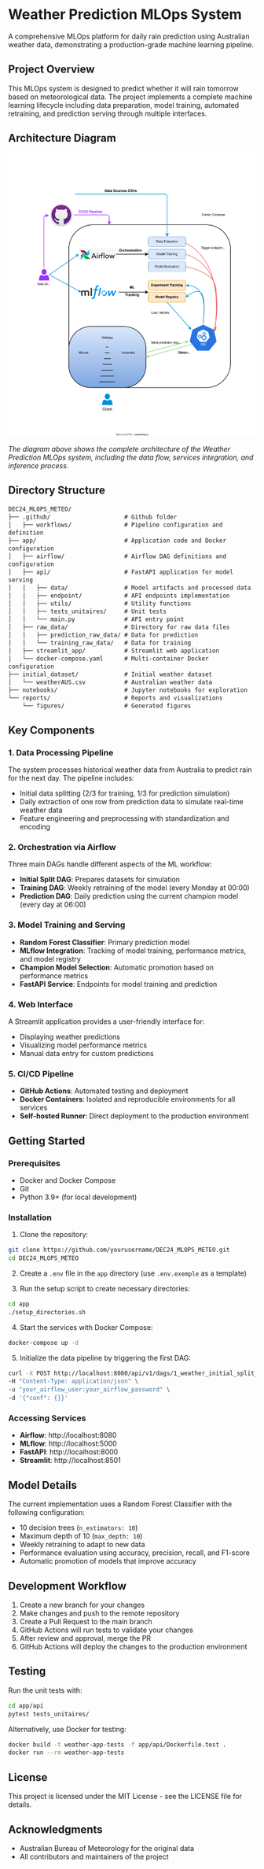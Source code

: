 # Weather Prediction MLOps System

A comprehensive MLOps platform for daily rain prediction using Australian weather data, demonstrating a production-grade machine learning pipeline.

## Project Overview

This MLOps system is designed to predict whether it will rain tomorrow based on meteorological data. The project implements a complete machine learning lifecycle including data preparation, model training, automated retraining, and prediction serving through multiple interfaces.

## Architecture Diagram

![Weather Prediction MLOps Architecture](./reports/figures/Meteo_MLOPS_diagram.drawio.svg)

*The diagram above shows the complete architecture of the Weather Prediction MLOps system, including the data flow, services integration, and inference process.*

## Directory Structure

```
DEC24_MLOPS_METEO/
├── .github/                     # Github folder
│   ├── workflows/               # Pipeline configuration and definition
├── app/                         # Application code and Docker configuration
│   ├── airflow/                 # Airflow DAG definitions and configuration
│   ├── api/                     # FastAPI application for model serving
│   │   ├── data/                # Model artifacts and processed data
│   │   ├── endpoint/            # API endpoints implementation
│   │   ├── utils/               # Utility functions
│   │   ├── tests_unitaires/     # Unit tests
│   │   └── main.py              # API entry point
│   ├── raw_data/                # Directory for raw data files
│   │   ├── prediction_raw_data/ # Data for prediction
│   │   └── training_raw_data/   # Data for training
│   ├── streamlit_app/           # Streamlit web application
│   └── docker-compose.yaml      # Multi-container Docker configuration
├── initial_dataset/             # Initial weather dataset
│   └── weatherAUS.csv           # Australian weather data
├── notebooks/                   # Jupyter notebooks for exploration
└── reports/                     # Reports and visualizations
    └── figures/                 # Generated figures
```

## Key Components

### 1. Data Processing Pipeline

The system processes historical weather data from Australia to predict rain for the next day. The pipeline includes:

- Initial data splitting (2/3 for training, 1/3 for prediction simulation)
- Daily extraction of one row from prediction data to simulate real-time weather data
- Feature engineering and preprocessing with standardization and encoding

### 2. Orchestration via Airflow

Three main DAGs handle different aspects of the ML workflow:

- **Initial Split DAG**: Prepares datasets for simulation
- **Training DAG**: Weekly retraining of the model (every Monday at 00:00)
- **Prediction DAG**: Daily prediction using the current champion model (every day at 06:00)

### 3. Model Training and Serving

- **Random Forest Classifier**: Primary prediction model
- **MLflow Integration**: Tracking of model training, performance metrics, and model registry
- **Champion Model Selection**: Automatic promotion based on performance metrics
- **FastAPI Service**: Endpoints for model training and prediction

### 4. Web Interface

A Streamlit application provides a user-friendly interface for:

- Displaying weather predictions
- Visualizing model performance metrics
- Manual data entry for custom predictions

### 5. CI/CD Pipeline

- **GitHub Actions**: Automated testing and deployment
- **Docker Containers**: Isolated and reproducible environments for all services
- **Self-hosted Runner**: Direct deployment to the production environment

## Getting Started

### Prerequisites

- Docker and Docker Compose
- Git
- Python 3.9+ (for local development)

### Installation

1. Clone the repository:
```bash
git clone https://github.com/yourusername/DEC24_MLOPS_METEO.git
cd DEC24_MLOPS_METEO
```

2. Create a `.env` file in the `app` directory (use `.env.exemple` as a template)

3. Run the setup script to create necessary directories:
```bash
cd app
./setup_directories.sh
```

4. Start the services with Docker Compose:
```bash
docker-compose up -d
```

5. Initialize the data pipeline by triggering the first DAG:
```bash
curl -X POST http://localhost:8080/api/v1/dags/1_weather_initial_split_dag/dagRuns \
-H "Content-Type: application/json" \
-u "your_airflow_user:your_airflow_password" \
-d '{"conf": {}}'
```

### Accessing Services

- **Airflow**: http://localhost:8080
- **MLflow**: http://localhost:5000
- **FastAPI**: http://localhost:8000
- **Streamlit**: http://localhost:8501

## Model Details

The current implementation uses a Random Forest Classifier with the following configuration:

- 10 decision trees (`n_estimators: 10`)
- Maximum depth of 10 (`max_depth: 10`)
- Weekly retraining to adapt to new data
- Performance evaluation using accuracy, precision, recall, and F1-score
- Automatic promotion of models that improve accuracy

## Development Workflow

1. Create a new branch for your changes
2. Make changes and push to the remote repository
3. Create a Pull Request to the main branch
4. GitHub Actions will run tests to validate your changes
5. After review and approval, merge the PR
6. GitHub Actions will deploy the changes to the production environment

## Testing

Run the unit tests with:

```bash
cd app/api
pytest tests_unitaires/
```

Alternatively, use Docker for testing:

```bash
docker build -t weather-app-tests -f app/api/Dockerfile.test .
docker run --rm weather-app-tests
```

## License

This project is licensed under the MIT License - see the LICENSE file for details.

## Acknowledgments

- Australian Bureau of Meteorology for the original data
- All contributors and maintainers of the project